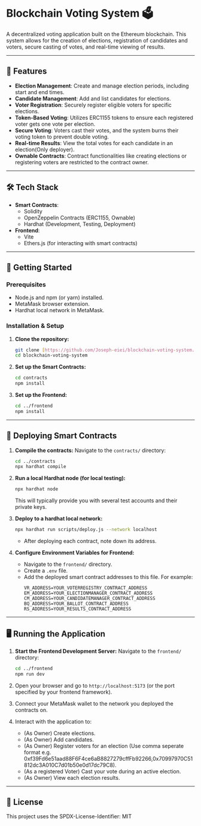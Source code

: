 # Blockchain Voting System 🗳️

A decentralized voting application built on the Ethereum blockchain. This system allows for the creation of elections, registration of candidates and voters, secure casting of votes, and real-time viewing of results.

---

## 🌟 Features

* **Election Management**: Create and manage election periods, including start and end times.
* **Candidate Management**: Add and list candidates for elections.
* **Voter Registration**: Securely register eligible voters for specific elections.
* **Token-Based Voting**: Utilizes ERC1155 tokens to ensure each registered voter gets one vote per election.
* **Secure Voting**: Voters cast their votes, and the system burns their voting token to prevent double voting.
* **Real-time Results**: View the total votes for each candidate in an election(Only deployer).
* **Ownable Contracts**: Contract functionalities like creating elections or registering voters are restricted to the contract owner.

---

## 🛠️ Tech Stack

* **Smart Contracts**:
    * Solidity
    * OpenZeppelin Contracts (ERC1155, Ownable)
    * Hardhat (Development, Testing, Deployment)
* **Frontend**:
    * Vite
    * Ethers.js (for interacting with smart contracts)

---

## 🚀 Getting Started

### Prerequisites

* Node.js and npm (or yarn) installed.
* MetaMask browser extension.
* Hardhat local network in MetaMask.

### Installation & Setup

1.  **Clone the repository:**
    ```bash
    git clone [https://github.com/Joseph-eiei/blockchain-voting-system.git](https://github.com/Joseph-eiei/blockchain-voting-system.git)
    cd blockchain-voting-system
    ```

2.  **Set up the Smart Contracts:**
    ```bash
    cd contracts
    npm install
    ```

3.  **Set up the Frontend:**
    ```bash
    cd ../frontend
    npm install
    ```

---

## 📜 Deploying Smart Contracts

1.  **Compile the contracts:**
    Navigate to the `contracts/` directory:
    ```bash
    cd ../contracts
    npx hardhat compile
    ```

2.  **Run a local Hardhat node (for local testing):**
    ```bash
    npx hardhat node
    ```
    This will typically provide you with several test accounts and their private keys.

3.  **Deploy to a hardhat local network:**
    ```bash
    npx hardhat run scripts/deploy.js --network localhost
    ```
    * After deploying each contract, note down its address.

4.  **Configure Environment Variables for Frontend:**
    * Navigate to the `frontend/` directory.
    * Create a `.env` file.
    * Add the deployed smart contract addresses to this file. For example:
        ```env
        VR_ADDRESS=YOUR_VOTERREGISTRY_CONTRACT_ADDRESS
        EM_ADDRESS=YOUR_ELECTIONMANAGER_CONTRACT_ADDRESS
        CM_ADDRESS=YOUR_CANDIDATEMANAGER_CONTRACT_ADDRESS
        BQ_ADDRESS=YOUR_BALLOT_CONTRACT_ADDRESS
        RS_ADDRESS=YOUR_RESULTS_CONTRACT_ADDRESS
        ```
---

## 🖥️ Running the Application

1.  **Start the Frontend Development Server:**
    Navigate to the `frontend/` directory:
    ```bash
    cd ../frontend
    npm run dev
    ```

2.  Open your browser and go to `http://localhost:5173` (or the port specified by your frontend framework).

3.  Connect your MetaMask wallet to the network you deployed the contracts on.

4.  Interact with the application to:
    * (As Owner) Create elections.
    * (As Owner) Add candidates.
    * (As Owner) Register voters for an election (Use comma seperate format e.g. 0xf39Fd6e51aad88F6F4ce6aB8827279cffFb92266,0x70997970C51812dc3A010C7d01b50e0d17dc79C8).
    * (As a registered Voter) Cast your vote during an active election.
    * (As Owner) View each election results.

---

## 📄 License

This project uses the SPDX-License-Identifier: MIT
